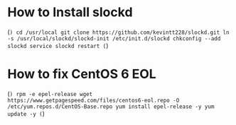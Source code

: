 
# How to Install slockd

(```)
cd /usr/local
git clone https://github.com/kevintt228/slockd.git
ln -s /usr/local/slockd/slockd-init /etc/init.d/slockd
chkconfig --add slockd
service slockd restart
(```)
# How to fix CentOS 6 EOL
(```)
rpm -e epel-release
wget https://www.getpagespeed.com/files/centos6-eol.repo -O /etc/yum.repos.d/CentOS-Base.repo
yum install epel-release -y
yum update -y
(```)